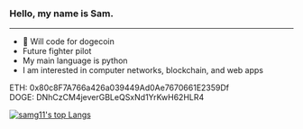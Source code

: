 ### Hello, my name is Sam.

<!--
**samg11/samg11** is a ✨ _special_ ✨ repository because its `README.md` (this file) appears on your GitHub profile.
-->
---

- 🌙 Will code for dogecoin
- Future fighter pilot
- My main language is python
- I am interested in computer networks, blockchain, and web apps

ETH:  0x80c8F7A766a426a039449Ad0Ae7670661E2359Df
<br>
DOGE: DNhCzCM4jeverGBLeQSxNd1YrKwH62HLR4

[![samg11's top Langs](https://github-readme-stats.vercel.app/api/top-langs/?username=samg11&layout=compact&theme=monokai)](https://github.com/anuraghazra/github-readme-stats)
